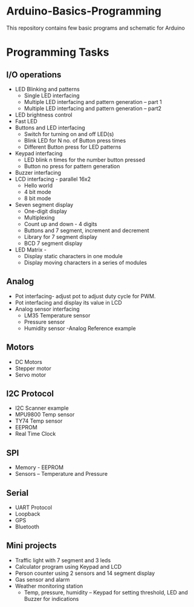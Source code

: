 # Arduino-Basics-Programming
This repository contains few basic programs and schematic for Arduino

# Programming Tasks #
## I/O operations ##
- LED Blinking and patterns
  - Single LED interfacing
  - Multiple LED interfacing and pattern generation – part 1
  - Multiple LED interfacing and pattern generation – part2
- LED brightness control
- Fast LED
- Buttons and LED interfacing
  - Switch for turning on and off LED(s)
  - Blink LED for N no. of Button press times
  - Different Button press for LED patterns 
- Keypad interfacing
  - LED blink n times for the number button pressed
  - Button no press for pattern generation
- Buzzer interfacing
- LCD interfacing - parallel 16x2
  - Hello world
  - 4 bit mode
  - 8 bit mode 
- Seven segment display
  - One-digit display
  - Multiplexing
  - Count up and down - 4 digits
  - Buttons and 7 segment, increment and decrement
  - Library for 7 segment display
  - BCD 7 segment display
- LED Matrix -
  - Display static characters in one module
  - Display moving characters in a series of modules

## Analog ##
- Pot interfacing- adjust pot to adjust duty cycle for PWM.
- Pot interfacing and display its value in LCD
- Analog sensor interfacing
  - LM35 Temperature sensor
  - Pressure sensor
  - Humidity sensor
-Analog Reference example

## Motors ##
- DC Motors
- Stepper motor
- Servo motor

## I2C Protocol ##
- I2C Scanner example
- MPU9800 Temp sensor
- TY74 Temp sensor
- EEPROM
- Real Time Clock

## SPI ##
- Memory - EEPROM
- Sensors – Temperature and Pressure

## Serial ##
- UART Protocol
- Loopback
- GPS
- Bluetooth

## Mini projects ##
- Traffic light with 7 segment and 3 leds
- Calculator program using Keypad and LCD
- Person counter using 2 sensors and 14 segment display 
- Gas sensor and alarm
- Weather monitoring station 
  - Temp, pressure, humidity – Keypad for setting threshold, LED and Buzzer for indications

